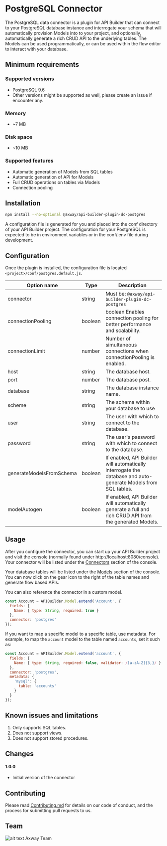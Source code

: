 # PostgreSQL Connector

The PostgreSQL data connector is a plugin for API Builder that can connect to your PostgreSQL database instance and interrogate your schema that will automatically provision Models into to your project, and optionally, automatically generate a rich CRUD API to the underlying tables.  The Models can be used programmatically, or can be used within the flow editor to interact with your database.

## Minimum requirements

### Supported versions
* PostgreSQL 9.6
* Other versions might be supported as well, please create an issue if encounter any.

### Memory
* ~7 MB

### Disk space
* ~10 MB

### Supported features
* Automatic generation of Models from SQL tables
* Automatic generation of API for Models
* Full CRUD operations on tables via Models
* Connection pooling

## Installation

```bash
npm install --no-optional @axway/api-builder-plugin-dc-postgres
```

A configuration file is generated for you and placed into the conf directory of your API Builder project. The configuration for your PostgreSQL is expected to be in environment variables or in the conf/.env file during development. 

## Configuration

Once the plugin is installed, the configuration file is located `<project>/conf/postgres.default.js`.

| Option name | Type | Description |
| ----------- | ---- | ----------- |
| connector   | string | Must be: `@axway/api-builder-plugin-dc-postgres` |
| connectionPooling | boolean | boolean Enables connection pooling for better performance and scalability. |
| connectionLimit | number | Number of simultaneous connections when connectionPooling is enabled. |
| host | string | The database host. |
| port | number | The database post. |
| database | string | The database instance name. |
| scheme | string | The schema within your database to use |
| user | string | The user with which to connect to the database. |
| password | string | The user's password with which to connect to the database. |
| generateModelsFromSchema | boolean | If enabled, API Builder will automatically interrogate the database and auto-generate Models from SQL tables. |
| modelAutogen | boolean | If enabled, API Builder will automatically generate a full and rich CRUD API from the generated Models. |

## Usage

After you configure the connector, you can start up your API Builder project and visit the console (normally found under http://localhost:8080/console). Your connector will be listed under the [Connectors](http://localhost:8080/console/project/connectors) section of the console.

Your database tables will be listed under the [Models](http://localhost:8080/console/project/models) section of the console. You can now click on the gear icon to the right of the table names and generate flow based APIs.

You can also reference the connector in a custom model.

```javascript
const Account = APIBuilder.Model.extend('Account', {
  fields: {
    Name: { type: String, required: true }
  },
  connector: 'postgres'
});
```

If you want to map a specific model to a specific table, use metadata.  For example, to map the `account` model to the table named `accounts`, set it such as:

```javascript
const Account = APIBuilder.Model.extend('account', {
  fields: {
    Name: { type: String, required: false, validator: /[a-zA-Z]{3,}/ }
  },
  connector: 'postgres',
  metadata: {
    'mysql': {
      table: 'accounts'
    }
  }
});
```

## Known issues and limitations

1. Only supports SQL tables.
1. Does not support views.
1. Does not support stored procedures.

## Changes

#### 1.0.0
- Initial version of the connector

## Contributing

Please read [Contributing.md](https://github.com/Axway-API-Management-Plus/Common/blob/master/Contributing.md) for details on our code of conduct, and the process for submitting pull requests to us.  

## Team

![alt text][Axwaylogo] Axway Team

[Axwaylogo]: https://github.com/Axway-API-Management/Common/blob/master/img/AxwayLogoSmall.png  "Axway logo"

[1]: https://docs.axway.com/bundle/API_Builder_4x_allOS_en/page/api_builder_flows.html
[2]: https://docs.axway.com/bundle/API_Builder_4x_allOS_en/page/api_builder_getting_started_guide.html
[3]: https://github.com/Axway-API-Builder-Ext/api-builder-extras/issues
[4]: https://docs.axway.com/bundle/API_Builder_4x_allOS_en/page/environmentalization.html
[5]: https://docs.axway.com/bundle/API_Builder_4x_allOS_en/page/project_configuration.html#ProjectConfiguration-Configurationfiles